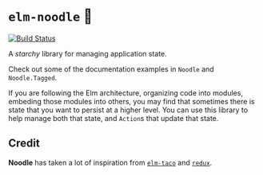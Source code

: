 # `elm-noodle` 🍜

[![Build Status](https://travis-ci.org/mthadley/elm-noodle.svg?branch=master)](https://travis-ci.org/mthadley/elm-noodle)

A *starchy* library for managing application state.

Check out some of the documentation examples in `Noodle` and `Noodle.Tagged`.

If you are following the Elm architecture, organizing code into modules, embeding those modules
into others, you may find that sometimes there is state that you want to persist at
a higher level. You can use this library to help manage both that state, and `Action`s that update
that state.

## Credit

**Noodle** has taken a lot of inspiration from [`elm-taco`](https://github.com/ohanhi/elm-taco) and
[`redux`](https://redux.js.org/).

